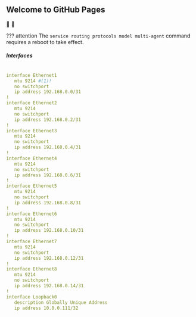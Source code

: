 ## Welcome to GitHub Pages

🥶 🥶

??? attention
    The `service routing protocols model multi-agent` command requires a reboot to take effect.

##### Interfaces
```yaml

interface Ethernet1
   mtu 9214 #(1)!
   no switchport
   ip address 192.168.0.0/31
!
interface Ethernet2
   mtu 9214
   no switchport
   ip address 192.168.0.2/31
!
interface Ethernet3
   mtu 9214
   no switchport
   ip address 192.168.0.4/31
!
interface Ethernet4
   mtu 9214
   no switchport
   ip address 192.168.0.6/31
!
interface Ethernet5
   mtu 9214
   no switchport
   ip address 192.168.0.8/31
!
interface Ethernet6
   mtu 9214
   no switchport
   ip address 192.168.0.10/31
!
interface Ethernet7
   mtu 9214
   no switchport
   ip address 192.168.0.12/31
!
interface Ethernet8
   mtu 9214
   no switchport
   ip address 192.168.0.14/31
!
interface Loopback0
   description Globally Unique Address
   ip address 10.0.0.111/32
```
